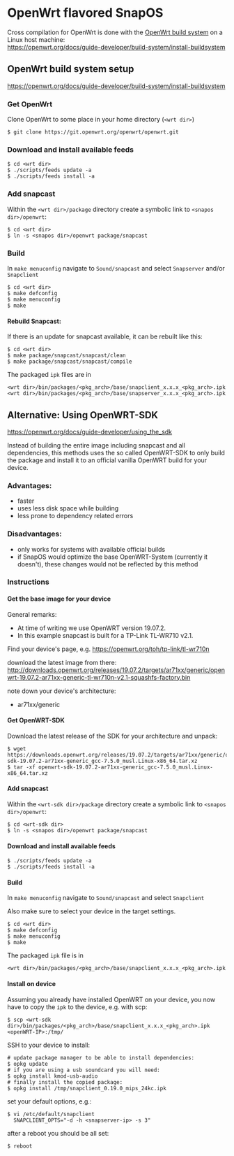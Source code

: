 # OpenWrt flavored SnapOS
Cross compilation for OpenWrt is done with the [OpenWrt build system](https://openwrt.org/docs/guide-developer/build-system/start) on a Linux host machine:  
https://openwrt.org/docs/guide-developer/build-system/install-buildsystem

## OpenWrt build system setup
https://openwrt.org/docs/guide-developer/build-system/install-buildsystem

### Get OpenWrt
Clone OpenWrt to some place in your home directory (`<wrt dir>`)

    $ git clone https://git.openwrt.org/openwrt/openwrt.git

### Download and install available feeds 

```
$ cd <wrt dir>
$ ./scripts/feeds update -a
$ ./scripts/feeds install -a
```

### Add snapcast
Within the `<wrt dir>/package` directory create a symbolic link to `<snapos dir>/openwrt`: 

```
$ cd <wrt dir>
$ ln -s <snapos dir>/openwrt package/snapcast
```

### Build  
In `make menuconfig` navigate to `Sound/snapcast` and select `Snapserver` and/or `Snapclient`

```
$ cd <wrt dir>
$ make defconfig
$ make menuconfig
$ make
```

#### Rebuild Snapcast:
If there is an update for snapcast available, it can be rebuilt like this:
```
$ cd <wrt dir>
$ make package/snapcast/snapcast/clean
$ make package/snapcast/snapcast/compile
```

The packaged `ipk` files are in  
```
<wrt dir>/bin/packages/<pkg_arch>/base/snapclient_x.x.x_<pkg_arch>.ipk
<wrt dir>/bin/packages/<pkg_arch>/base/snapserver_x.x.x_<pkg_arch>.ipk
```

## Alternative: Using OpenWRT-SDK
https://openwrt.org/docs/guide-developer/using_the_sdk

Instead of building the entire image including snapcast and all dependencies, this methods uses the so called OpenWRT-SDK to only build the package and install it to an official vanilla OpenWRT build for your device.

### Advantages:
- faster
- uses less disk space while building
- less prone to dependency related errors
### Disadvantages:
- only works for systems with available official builds
- if SnapOS would optimize the base OpenWRT-System (currently it doesn't), these changes would not be reflected by this method

### Instructions
#### Get the base image for your device
General remarks:
- At time of writing we use OpenWRT version 19.07.2.
- In this example snapcast is built for a TP-Link TL-WR710 v2.1.

Find your device's page, e.g. https://openwrt.org/toh/tp-link/tl-wr710n

download the latest image from there: http://downloads.openwrt.org/releases/19.07.2/targets/ar71xx/generic/openwrt-19.07.2-ar71xx-generic-tl-wr710n-v2.1-squashfs-factory.bin

note down your device's architecture:
- ar71xx/generic

#### Get OpenWRT-SDK
Download the latest release of the SDK for your architecture and unpack:

    $ wget https://downloads.openwrt.org/releases/19.07.2/targets/ar71xx/generic/openwrt-sdk-19.07.2-ar71xx-generic_gcc-7.5.0_musl.Linux-x86_64.tar.xz
    $ tar -xf openwrt-sdk-19.07.2-ar71xx-generic_gcc-7.5.0_musl.Linux-x86_64.tar.xz

#### Add snapcast
Within the `<wrt-sdk dir>/package` directory create a symbolic link to `<snapos dir>/openwrt`: 
```
$ cd <wrt-sdk dir>
$ ln -s <snapos dir>/openwrt package/snapcast
```

#### Download and install available feeds 
```
$ ./scripts/feeds update -a
$ ./scripts/feeds install -a
```

#### Build  
In `make menuconfig` navigate to `Sound/snapcast` and select `Snapclient`

Also make sure to select your device in the target settings.

```
$ cd <wrt dir>
$ make defconfig
$ make menuconfig
$ make
```

The packaged `ipk` file is in  
```
<wrt dir>/bin/packages/<pkg_arch>/base/snapclient_x.x.x_<pkg_arch>.ipk
```

#### Install on device
Assuming you already have installed OpenWRT on your device, you now have to copy the `ipk` to the device, e.g. with scp:
```
$ scp <wrt-sdk dir>/bin/packages/<pkg_arch>/base/snapclient_x.x.x_<pkg_arch>.ipk <openWRT-IP>:/tmp/
```
SSH to your device to install:
```
# update package manager to be able to install dependencies:
$ opkg update
# if you are using a usb soundcard you will need:
$ opkg install kmod-usb-audio
# finally install the copied package:
$ opkg install /tmp/snapclient_0.19.0_mips_24kc.ipk
```
set your default options, e.g.:
```
$ vi /etc/default/snapclient
  SNAPCLIENT_OPTS="-d -h <snapserver-ip> -s 3"
```
after a reboot you should be all set:
```
$ reboot
```
